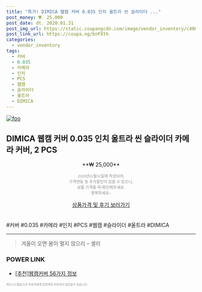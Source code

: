 ```yaml
--- 
title: "특가! DIMICA 웹캠 커버 0.035 인치 울트라 씬 슬라이더 ..." 
post_money: ₩. 25,000 
post_date: dt. 2020.01.31 
post_img_url: https://static.coupangcdn.com/image/vendor_inventory/c400/8b92e0fecf0fd0389cf6cad84943442a1e6e0de1861804266bd713b3bbb1.jpg 
post_link_url: https://coupa.ng/bnFXth 
categories: 
  - vendor_inventory 
tags: 
  - 커버 
  - 0.035 
  - 카메라 
  - 인치 
  - PCS 
  - 웹캠 
  - 슬라이더 
  - 울트라 
  - DIMICA 
--- 
```

[![foo](https://static.coupangcdn.com/image/vendor_inventory/c400/8b92e0fecf0fd0389cf6cad84943442a1e6e0de1861804266bd713b3bbb1.jpg)](https://coupa.ng/bnFXth) 

## DIMICA 웹캠 커버 0.035 인치 울트라 씬 슬라이더 카메라 커버, 2 PCS 
<p style="text-align: center;">**₩ 25,000**</p> 
<p style="text-align: center;"><span style="color: #898c8f; font-family: Georgia,Times,serif; font-size: 0.75em;">2020년01월31일에 작성되어, <br>가격변동 및 추가할인이 있을 수 있으니,<br> 상품 가격을 꼭!확인해주세요.<br>행복하세요~</span> 
</p>	 
<div markdown="0" style="text-align: center;"><a href="https://coupa.ng/bnFXth" class="btn btn--success">상품가격 및 후기 보러가기</a></div> 
<br><br> 
  #커버 #0.035 #카메라 #인치 #PCS #웹캠 #슬라이더 #울트라 #DIMICA 
<hr> 

> 겨울이 오면 봄이 멀지 않으리 – 셸리 


### POWER LINK

* <a href="https://blog.naver.com/fasyy4321/221790849344" target="_blank">[추천]웹캠커버 56가지 정보</a>

<span style="color: #898c8f; font-family: Georgia,Times,serif; font-size: 0.55em;">파트너스활동으로 작성자에게 일정액의 커미션이 제공될수 있습니다.</span> 
